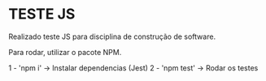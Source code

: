 # TESTE JS

Realizado teste JS para disciplina de construção de software.

Para rodar, utilizar o pacote NPM.

1 - 'npm i' -> Instalar dependencias (Jest)
2 - 'npm test' -> Rodar os testes